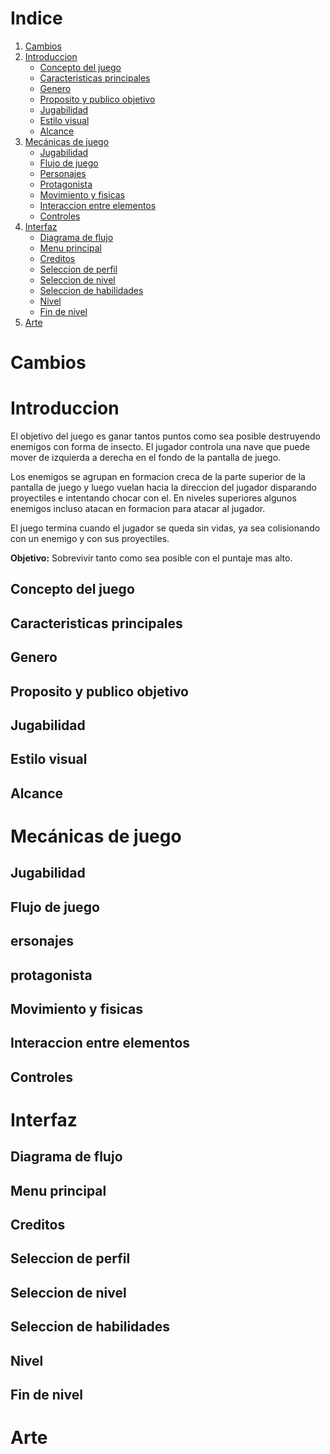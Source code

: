 # Indice

1. [Cambios](#cambios)
2. [Introduccion](#introduccion)
    * [Concepto del juego](#concepto-del-juego)
    * [Caracteristicas principales](#caracteristicas-principales)
    * [Genero](#genero)
    * [Proposito y publico objetivo](#proposito-y-publico-objetivo)
    * [Jugabilidad](#jugabilidad)
    * [Estilo visual](#estilo-visual)
    * [Alcance](#alcance)
3. [Mecánicas de juego](#mec-nicas-de-juego)
    * [Jugabilidad](#jugabilidad-1)
    * [Flujo de juego](#flujo-de-juego)
    * [Personajes](#personajes)
    * [Protagonista](#protagonista)
    * [Movimiento y fisicas](#movimiento-y-fisicas)
    * [Interaccion entre elementos](#interaccion-entre-elementos)
    * [Controles](#controles)
4. [Interfaz](#interfaz)
    * [Diagrama de flujo](#diagrama-de-flujo)
    * [Menu principal](#menu-principal)
    * [Creditos](#creditos)
    * [Seleccion de perfil](#seleccion-de-perfil)
    * [Seleccion de nivel](#seleccion-de-nivel)
    * [Seleccion de habilidades](#seleccion-de-habilidades)
    * [Nivel](#nivel)
    * [Fin de nivel](#fin-de-nivel)
5. [Arte](#arte)

# Cambios


# Introduccion
El objetivo del juego  es ganar tantos puntos como sea posible destruyendo enemigos con forma de insecto. El jugador controla una nave que puede mover de izquierda a derecha en el fondo de la pantalla de juego.

Los enemigos se agrupan en formacion creca de la parte superior de la pantalla de juego y luego vuelan hacia la direccion del jugador disparando proyectiles e intentando chocar con el. En niveles superiores algunos enemigos incluso atacan en formacion para atacar al jugador. 

El juego termina cuando el jugador se queda sin vidas, ya sea colisionando con un enemigo y con sus proyectiles.

**Objetivo:** Sobrevivir tanto como sea posible con el puntaje mas alto.

## Concepto del juego


## Caracteristicas principales


## Genero


## Proposito y publico objetivo


## Jugabilidad


## Estilo visual


## Alcance


# Mecánicas de juego


## Jugabilidad


## Flujo de juego


## ersonajes


## protagonista


## Movimiento y fisicas


## Interaccion entre elementos


## Controles


# Interfaz


## Diagrama de flujo


## Menu principal


## Creditos


## Seleccion de perfil


## Seleccion de nivel


## Seleccion de habilidades


## Nivel


## Fin de nivel


# Arte


